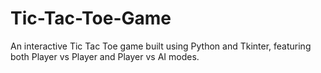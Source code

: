 # Tic-Tac-Toe-Game
An interactive Tic Tac Toe game built using Python and Tkinter, featuring both Player vs Player and Player vs AI modes.
